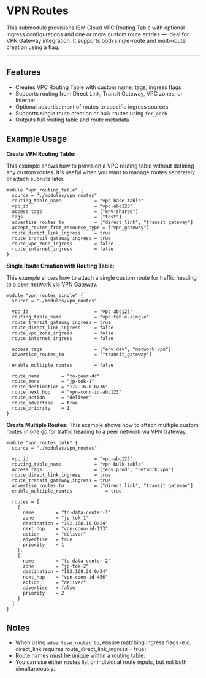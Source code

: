 # VPN Routes

This submodule provisions IBM Cloud VPC Routing Table with optional ingress configurations and one or more custom route entries — ideal for VPN Gateway integration. It supports both single-route and multi-route creation using a flag.

---

## Features

- Creates VPC Routing Table with custom name, tags, ingress flags
- Supports routing from Direct Link, Transit Gateway, VPC zones, or Internet
- Optional advertisement of routes to specific ingress sources
- Supports single route creation or bulk routes using `for_each`
- Outputs full routing table and route metadata

## Example Usage

**Create VPN Routing Table:**

This example shows how to provision a VPC routing table without defining any custom routes. It's useful when you want to manage routes separately or attach subnets later.

```hcl
module "vpn_routing_table" {
  source = "./modules/vpn_routes"
  routing_table_name            = "vpn-base-table"
  vpc_id                        = "vpc-abc123"
  access_tags                   = ["env:shared"]
  tags                          = ["test"]
  advertise_routes_to           = ["direct_link", "transit_gateway"]
  accept_routes_from_resource_type = ["vpn_gateway"]
  route_direct_link_ingress     = true
  route_transit_gateway_ingress = true
  route_vpc_zone_ingress        = false
  route_internet_ingress        = false  
}
```

**Single Route Creation with Routing Table:**

This example shows how to attach a single custom route for traffic heading to a peer network via VPN Gateway.

```hcl
module "vpn_routes_single" {
  source = "./modules/vpn_routes"

  vpc_id                        = "vpc-abc123"
  routing_table_name            = "vpn-table-single"
  route_transit_gateway_ingress = true
  route_direct_link_ingress     = false
  route_vpc_zone_ingress        = false
  route_internet_ingress        = false

  access_tags                   = ["env:dev", "network:vpn"]
  advertise_routes_to           = ["transit_gateway"]

  enable_multiple_routes        = false

  route_name        = "to-peer-dc"
  route_zone        = "jp-tok-1"
  route_destination = "172.16.0.0/16"
  route_next_hop    = "vpn-conn-id-abc123"
  route_action      = "deliver"
  route_advertise   = true
  route_priority    = 1
}
```

**Create Multiple Routes:**
This example shows how to attach multiple custom routes in one go for traffic heading to a peer network via VPN Gateway.

```hcl
module "vpn_routes_bulk" {
  source = "./modules/vpn_routes"

  vpc_id                        = "vpc-abc123"
  routing_table_name            = "vpn-bulk-table"
  access_tags                   = ["env:prod", "network:vpn"]
  route_direct_link_ingress     = true
  route_transit_gateway_ingress = true
  advertise_routes_to           = ["direct_link", "transit_gateway"]
  enable_multiple_routes            = true

  routes = [
    {
      name        = "to-data-center-1"
      zone        = "jp-tok-1"
      destination = "192.168.10.0/24"
      next_hop    = "vpn-conn-id-123"
      action      = "deliver"
      advertise   = true
      priority    = 1
    },
    {
      name        = "to-data-center-2"
      zone        = "jp-tok-2"
      destination = "192.168.20.0/24"
      next_hop    = "vpn-conn-id-456"
      action      = "deliver"
      advertise   = false
      priority    = 2
    }
  ]
}
```

## Notes

- When using `advertise_routes_to`, ensure matching ingress flags (e.g. direct_link requires route_direct_link_ingress = true)
- Route names must be unique within a routing table.
- You can use either routes list or individual route inputs, but not both simultaneously.
